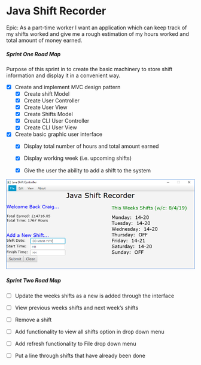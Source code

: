 # Java Shift Recorder

Epic: As a part-time worker I want an application which can keep track of my shifts worked and give me a rough estimation of my hours worked and total amount of money earned. 

##### Sprint One Road Map

Purpose of this sprint in to create the basic machinery to store shift information and display it in a convenient way. 

- [x] Create and implement MVC design pattern
    - [x] Create shift Model
    - [x] Create User Controller
    - [x] Create User View
    - [x] Create Shifts Model
    - [x] Create CLI User Controller
    - [x] Create CLI User View
 
- [x] Create basic graphic user interface
    - [x] Display total number of hours and total amount earned
    - [x] Display working week (i.e. upcoming shifts)
    - [x] Give the user the ability to add a shift to the system
	
	
![Screenshot of app after sprint one](/Screenshots/sprint1.png "Sprint One Screenshot")

##### Sprint Two Road Map

- [ ] Update the weeks shifts as a new is added through the interface
- [ ] View previous weeks shifts and next week’s shifts
- [ ] Remove a shift
- [ ] Add functionality to view all shifts option in drop down menu 
- [ ] Add refresh functionality to File drop down menu
- [ ] Put a line through shifts that have already been done

